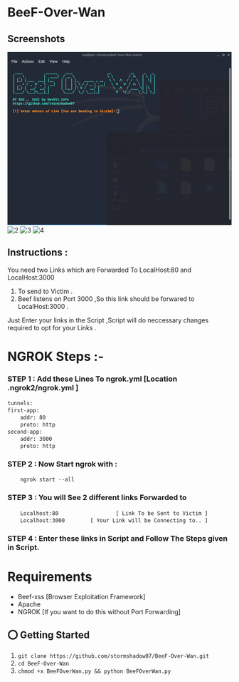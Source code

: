 # BeeF-Over-Wan
## Screenshots
![1](https://github.com/Dev913/BeeF-Over-Wan/blob/master/Screenshot%201.png)
![2](https://user-images.githubusercontent.com/33988926/37250458-1b722e3a-2523-11e8-84e4-1e9b4b9f4d02.png)
![3](https://user-images.githubusercontent.com/33988926/37250459-1ba6ad04-2523-11e8-83d8-44549be93735.png)
![4](https://user-images.githubusercontent.com/33988926/37250460-1bdb4e88-2523-11e8-9a0c-20bb7f34d6f7.png)


## Instructions :
You need two Links  which are Forwarded To LocalHost:80 and LocalHost:3000
1. To send to Victim .
2. Beef listens on Port 3000 ,So this link should be forwared to LocalHost:3000 .
	
Just Enter your links in the Script ,Script will do neccessary changes required to opt for your Links .

# NGROK Steps :-
### STEP 1 : Add these Lines To ngrok.yml [Location .ngrok2/ngrok.yml ]
	
	tunnels:
  	first-app:
    	addr: 80
    	proto: http
  	second-app:
    	addr: 3000
    	proto: http
	
### STEP 2 : Now Start ngrok with : 
		ngrok start --all
### STEP 3 : You will See 2 different links Forwarded to
	    Localhost:80                  [ Link To be Sent to Victim ]
        Localhost:3000		  [ Your Link will be Connecting to.. ] 	
						
### STEP 4 : Enter these links in Script and Follow The Steps given in Script.

# Requirements
- Beef-xss [Browser Exploitation Framework] 
- Apache
- NGROK [If you want to do this without Port Forwarding]

## ⭕️ Getting Started
1. ```git clone https://github.com/stormshadow07/BeeF-Over-Wan.git```
2. ```cd BeeF-Over-Wan```
3. ```chmod +x BeeFOverWan.py && python BeeFOverWan.py```
